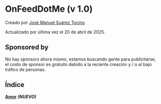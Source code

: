 # OnFeedDotMe (v 1.0)
Creado por [José Manuel Suárez Tocino](https://josemanuelsuareztocino-1998.github.io/josemanuelsuareztocino-1998/)

Actualizado por última vez el 20 de abril de 2025.

## Sponsored by
No hay sponsors ahora mismo, estamos buscando gente para publicitarse, el costo de sponsor es gratuito debido a la reciente creación y / o al bajo tráfico de personas.

## Índice
[**Amor**](https://onfeedme.github.io/Love/) ***(NUEVO)***
